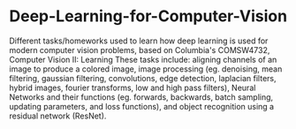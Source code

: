 # Deep-Learning-for-Computer-Vision
Different tasks/homeworks used to learn how deep learning is used for modern computer vision problems, based on Columbia's COMSW4732, Computer Vision II: Learning
These tasks include: aligning channels of an image to produce a colored image, image processing (eg. denoising, mean filtering, gaussian filtering, convolutions, edge detection, laplacian filters, hybrid images, fourier transforms, low and high pass filters),
Neural Networks and their functions (eg. forwards, backwards, batch sampling, updating parameters, and loss functions), and object recognition using a residual network (ResNet).
